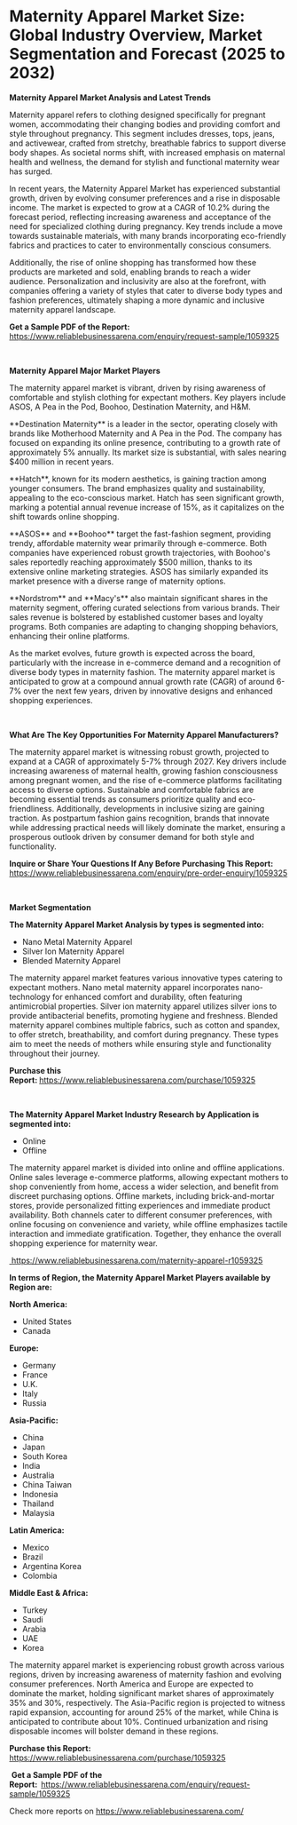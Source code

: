 <p><h1>Maternity Apparel Market Size: Global Industry Overview, Market Segmentation and Forecast (2025 to 2032)</h1></p><p><strong>Maternity Apparel Market Analysis and Latest Trends</strong></p>
<p><p>Maternity apparel refers to clothing designed specifically for pregnant women, accommodating their changing bodies and providing comfort and style throughout pregnancy. This segment includes dresses, tops, jeans, and activewear, crafted from stretchy, breathable fabrics to support diverse body shapes. As societal norms shift, with increased emphasis on maternal health and wellness, the demand for stylish and functional maternity wear has surged.</p><p>In recent years, the Maternity Apparel Market has experienced substantial growth, driven by evolving consumer preferences and a rise in disposable income. The market is expected to grow at a CAGR of 10.2% during the forecast period, reflecting increasing awareness and acceptance of the need for specialized clothing during pregnancy. Key trends include a move towards sustainable materials, with many brands incorporating eco-friendly fabrics and practices to cater to environmentally conscious consumers. </p><p>Additionally, the rise of online shopping has transformed how these products are marketed and sold, enabling brands to reach a wider audience. Personalization and inclusivity are also at the forefront, with companies offering a variety of styles that cater to diverse body types and fashion preferences, ultimately shaping a more dynamic and inclusive maternity apparel landscape.</p></p>
<p><strong>Get a Sample PDF of the Report:&nbsp;</strong> <a href="https://www.reliablebusinessarena.com/enquiry/request-sample/1059325?utm_campaign=2947&utm_medium=2&utm_source=Github&utm_content=ia&utm_term=06032025&utm_id=maternity-apparel">https://www.reliablebusinessarena.com/enquiry/request-sample/1059325</a></p>
<p>&nbsp;</p>
<p><strong>Maternity Apparel Major Market Players</strong></p>
<p><p>The maternity apparel market is vibrant, driven by rising awareness of comfortable and stylish clothing for expectant mothers. Key players include ASOS, A Pea in the Pod, Boohoo, Destination Maternity, and H&M.</p><p>**Destination Maternity** is a leader in the sector, operating closely with brands like Motherhood Maternity and A Pea in the Pod. The company has focused on expanding its online presence, contributing to a growth rate of approximately 5% annually. Its market size is substantial, with sales nearing $400 million in recent years.</p><p>**Hatch**, known for its modern aesthetics, is gaining traction among younger consumers. The brand emphasizes quality and sustainability, appealing to the eco-conscious market. Hatch has seen significant growth, marking a potential annual revenue increase of 15%, as it capitalizes on the shift towards online shopping.</p><p>**ASOS** and **Boohoo** target the fast-fashion segment, providing trendy, affordable maternity wear primarily through e-commerce. Both companies have experienced robust growth trajectories, with Boohoo's sales reportedly reaching approximately $500 million, thanks to its extensive online marketing strategies. ASOS has similarly expanded its market presence with a diverse range of maternity options.</p><p>**Nordstrom** and **Macy's** also maintain significant shares in the maternity segment, offering curated selections from various brands. Their sales revenue is bolstered by established customer bases and loyalty programs. Both companies are adapting to changing shopping behaviors, enhancing their online platforms.</p><p>As the market evolves, future growth is expected across the board, particularly with the increase in e-commerce demand and a recognition of diverse body types in maternity fashion. The maternity apparel market is anticipated to grow at a compound annual growth rate (CAGR) of around 6-7% over the next few years, driven by innovative designs and enhanced shopping experiences.</p></p>
<p>&nbsp;</p>
<p><strong>What Are The Key Opportunities For Maternity Apparel Manufacturers?</strong></p>
<p><p>The maternity apparel market is witnessing robust growth, projected to expand at a CAGR of approximately 5-7% through 2027. Key drivers include increasing awareness of maternal health, growing fashion consciousness among pregnant women, and the rise of e-commerce platforms facilitating access to diverse options. Sustainable and comfortable fabrics are becoming essential trends as consumers prioritize quality and eco-friendliness. Additionally, developments in inclusive sizing are gaining traction. As postpartum fashion gains recognition, brands that innovate while addressing practical needs will likely dominate the market, ensuring a prosperous outlook driven by consumer demand for both style and functionality.</p></p>
<p><strong>Inquire or Share Your Questions If Any Before Purchasing This Report:</strong> <a href="https://www.reliablebusinessarena.com/enquiry/pre-order-enquiry/1059325?utm_campaign=2947&utm_medium=2&utm_source=Github&utm_content=ia&utm_term=06032025&utm_id=maternity-apparel">https://www.reliablebusinessarena.com/enquiry/pre-order-enquiry/1059325</a></p>
<p>&nbsp;</p>
<p><strong>Market Segmentation</strong></p>
<p><strong>The Maternity Apparel Market Analysis by types is segmented into:</strong></p>
<p><ul><li>Nano Metal Maternity Apparel</li><li>Silver Ion Maternity Apparel</li><li>Blended Maternity Apparel</li></ul></p>
<p><p>The maternity apparel market features various innovative types catering to expectant mothers. Nano metal maternity apparel incorporates nano-technology for enhanced comfort and durability, often featuring antimicrobial properties. Silver ion maternity apparel utilizes silver ions to provide antibacterial benefits, promoting hygiene and freshness. Blended maternity apparel combines multiple fabrics, such as cotton and spandex, to offer stretch, breathability, and comfort during pregnancy. These types aim to meet the needs of mothers while ensuring style and functionality throughout their journey.</p></p>
<p><strong>Purchase this Report:&nbsp;</strong><a href="https://www.reliablebusinessarena.com/purchase/1059325?utm_campaign=2947&utm_medium=2&utm_source=Github&utm_content=ia&utm_term=06032025&utm_id=maternity-apparel">https://www.reliablebusinessarena.com/purchase/1059325</a></p>
<p>&nbsp;</p>
<p><strong>The Maternity Apparel Market Industry Research by Application is segmented into:</strong></p>
<p><ul><li>Online</li><li>Offline</li></ul></p>
<p><p>The maternity apparel market is divided into online and offline applications. Online sales leverage e-commerce platforms, allowing expectant mothers to shop conveniently from home, access a wider selection, and benefit from discreet purchasing options. Offline markets, including brick-and-mortar stores, provide personalized fitting experiences and immediate product availability. Both channels cater to different consumer preferences, with online focusing on convenience and variety, while offline emphasizes tactile interaction and immediate gratification. Together, they enhance the overall shopping experience for maternity wear.</p></p>
<p><a href="https://www.reliablebusinessarena.com/maternity-apparel-r1059325?utm_campaign=2947&utm_medium=2&utm_source=Github&utm_content=ia&utm_term=06032025&utm_id=maternity-apparel">&nbsp;https://www.reliablebusinessarena.com/maternity-apparel-r1059325</a></p>
<p><strong>In terms of Region, the Maternity Apparel Market Players available by Region are:</strong></p>
<p>
    <p> <strong> North America: </strong>
        <ul>
            <li>United States</li>
            <li>Canada</li>
        </ul>
        </p> 
    <p> <strong> Europe: </strong>
        <ul>
            <li>Germany</li>
            <li>France</li>
            <li>U.K.</li>
            <li>Italy</li>
            <li>Russia</li>
        </ul>
        </p> 
    <p> <strong> Asia-Pacific: </strong>
        <ul>
            <li>China</li>
            <li>Japan</li>
            <li>South Korea</li>
            <li>India</li>
            <li>Australia</li>
            <li>China Taiwan</li>
            <li>Indonesia</li>
            <li>Thailand</li>
            <li>Malaysia</li>
        </ul>
        </p> 
    <p> <strong> Latin America: </strong>
        <ul>
            <li>Mexico</li>
            <li>Brazil</li>
            <li>Argentina Korea</li>
            <li>Colombia</li>
        </ul>
        </p> 
    <p> <strong> Middle East & Africa: </strong>
        <ul>
            <li>Turkey</li>
            <li>Saudi</li>
            <li>Arabia</li>
            <li>UAE</li>
            <li>Korea</li>
        </ul>
    </p>
    </p>
<p><p>The maternity apparel market is experiencing robust growth across various regions, driven by increasing awareness of maternity fashion and evolving consumer preferences. North America and Europe are expected to dominate the market, holding significant market shares of approximately 35% and 30%, respectively. The Asia-Pacific region is projected to witness rapid expansion, accounting for around 25% of the market, while China is anticipated to contribute about 10%. Continued urbanization and rising disposable incomes will bolster demand in these regions.</p></p>
<p><strong>Purchase this Report: </strong><a href="https://www.reliablebusinessarena.com/purchase/1059325?utm_campaign=2947&utm_medium=2&utm_source=Github&utm_content=ia&utm_term=06032025&utm_id=maternity-apparel">https://www.reliablebusinessarena.com/purchase/1059325</a></p>
<p>&nbsp;<strong>Get a Sample PDF of the Report:&nbsp;&nbsp;</strong><a href="https://www.reliablebusinessarena.com/enquiry/request-sample/1059325?utm_campaign=2947&utm_medium=2&utm_source=Github&utm_content=ia&utm_term=06032025&utm_id=maternity-apparel">https://www.reliablebusinessarena.com/enquiry/request-sample/1059325</a></p>
<p><strong></strong></p>
<p>Check more reports on <a href="https://www.reliablebusinessarena.com/?utm_campaign=2947&utm_medium=2&utm_source=Github&utm_content=ia&utm_term=06032025&utm_id=maternity-apparel">https://www.reliablebusinessarena.com/</a></p>